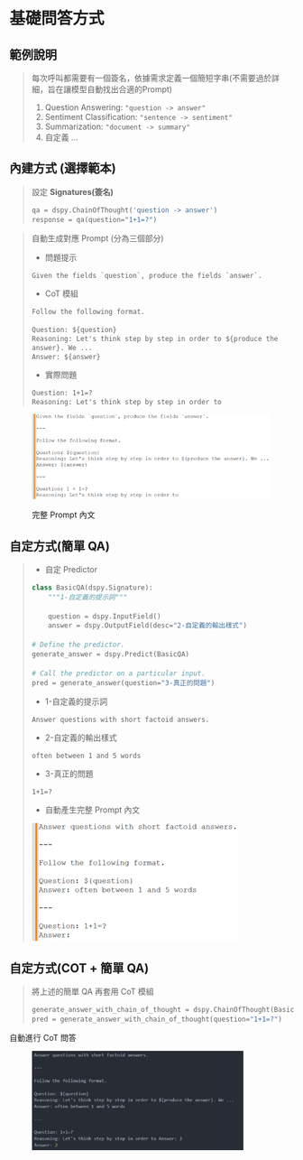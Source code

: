 # 基礎問答方式

## 範例說明

> 每次呼叫都需要有一個簽名，依據需求定義一個簡短字串(不需要過於詳細，旨在讓模型自動找出合適的Prompt)
>
> 1. Question Answering: `"question -> answer"`
> 2. Sentiment Classification: `"sentence -> sentiment"`
> 3. Summarization: `"document -> summary"`
> 4. 自定義 …

## 內建方式 (選擇範本)

> 設定 **Signatures(簽名)**
>
> ```python
> qa = dspy.ChainOfThought('question -> answer')
> response = qa(question="1+1=?")
> ```

> 自動生成對應 Prompt (分為三個部分)
>
> * 問題提示
>
> ```
> Given the fields `question`, produce the fields `answer`.
> ```
>
> * CoT 模組
>
> ```
> Follow the following format.
>
> Question: ${question}
> Reasoning: Let's think step by step in order to ${produce the answer}. We ...
> Answer: ${answer}
> ```
>
> * 實際問題
>
> ```
> Question: 1+1=?
> Reasoning: Let's think step by step in order to
> ```

<figure><img src="../../.gitbook/assets/image (67).png" alt=""><figcaption><p>完整 Prompt 內文</p></figcaption></figure>

## 自定方式(簡單 QA)

> * 自定 Predictor
>
> ```python
> class BasicQA(dspy.Signature):
>     """1-自定義的提示詞"""
>
>     question = dspy.InputField()
>     answer = dspy.OutputField(desc="2-自定義的輸出樣式")
>
> # Define the predictor.
> generate_answer = dspy.Predict(BasicQA)
>
> # Call the predictor on a particular input.
> pred = generate_answer(question="3-真正的問題")
> ```
>
>
>
> * 1-自定義的提示詞
>
> ```
> Answer questions with short factoid answers.
> ```
>
>
>
> * 2-自定義的輸出樣式
>
> ```
> often between 1 and 5 words
> ```
>
>
>
> * 3-真正的問題
>
> ```
> 1+1=?
> ```
>
>
>
> * 自動產生完整 Prompt 內文
>
> <img src="../../.gitbook/assets/image (69).png" alt="完整 Prompt 內文" data-size="original">



## 自定方式(COT + 簡單 QA)

> 將上述的簡單 QA 再套用 CoT 模組
>
> ```python
> generate_answer_with_chain_of_thought = dspy.ChainOfThought(BasicQA)
> pred = generate_answer_with_chain_of_thought(question="1+1=?")
> ```

自動進行 CoT 問答

<figure><img src="../../.gitbook/assets/image (31).png" alt="" width="375"><figcaption></figcaption></figure>
